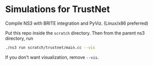 # Simulations for TrustNet


Compile NS3 with BRITE integration and PyViz.
(Linux/x86 preferred)

Put this repo inside the `scratch` directory.
Then from the parent ns3 directory, run

```bash
./ns3 run scratch/trustnet/main.cc --vis
```

If you don't want visualization, remove `--vis`.